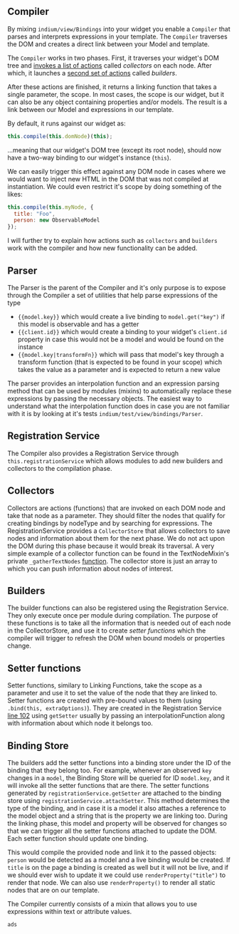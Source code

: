 ## Compiler
By mixing `indium/view/Bindings` into your widget you enable a `Compiler` that parses and interprets expressions in your template. The `Compiler` traverses the DOM and creates a direct link between your Model and template.

The `Compiler` works in two phases. First, it traverses your widget's DOM tree and [invokes a list of actions](https://github.com/backslashed/IndiumView/blob/master/services/Compiler.js#L73) called *collectors* on each node. After which, it launches a [second set of actions](https://github.com/backslashed/IndiumView/blob/master/services/Compiler.js#L98) called *builders*.

After these actions are finished, it returns a linking function that takes a single parameter, the scope. In most cases, the scope is our widget, but it can also be any object containing properties and/or models. The result is a link between our Model and expressions in our template.

By default, it runs against our widget as:

```javascript
this.compile(this.domNode)(this);
````

...meaning that our widget's DOM tree (except its root node), should now have a two-way binding to our widget's instance (`this`). 

We can easily trigger this effect against any DOM node in cases where we would want to inject new HTML in the DOM that was not compiled at instantiation. We could even restrict it's scope by doing something of the likes:

```javascript
this.compile(this.myNode, {
  title: "Foo",
  person: new ObservableModel
});
```

I will further try to explain how actions such as `collectors` and `builders` work with the compiler and how new functionality can be added.

## Parser ##

The Parser is the parent of the Compiler and it's only purpose is to expose through the Compiler a set of utilities that help parse expressions of the type 

* `{{model.key}}` which would create a live binding to `model.get("key")` if this model is observable and has a getter
* `{{client.id}}` which would create a binding to your widget's `client.id` property in case this would not be a model and would be found on the instance
* `{{model.key|transformFn}}` which will pass that model's key through a transform function (that is expected to be found in your scope) which takes the value as a parameter and is expected to return a new value
 
The parser provides an interpolation function and an expression parsing method that can be used by modules (mixins) to automatically replace these expressions by passing the necessary objects. The easiest way to understand what the interpolation function does in case you are not familiar with it is by looking at it's tests `indium/test/view/bindings/Parser`.

## Registration Service ##

The Compiler also provides a Registration Service through `this.registrationService` which allows modules to add new builders and collectors to the compilation phase. 

## Collectors ##

Collectors are actions (functions) that are invoked on each DOM node and take that node as a parameter. They should filter the nodes that qualify for creating bindings by nodeType and by searching for expressions. The RegistrationService provides a `CollectorStore` that allows collectors to save nodes and information about them for the next phase. We do not act upon the DOM during this phase because it would break its traversal. A very simple example of a collector function can be found in the TextNodeMixin's private `_gatherTextNodes` [function](https://github.com/backslashed/IndiumView/blob/master/mixins/TextNodeMixin.js#L40). The collector store is just an array to which you can push information about nodes of interest.

## Builders ##

The builder functions can also be registered using the Registration Service. They only execute once per module during compilation. The purpose of these functions is to take all the information that is needed out of each node in the CollectorStore, and use it to create _setter functions_ which the compiler will trigger to refresh the DOM when bound models or properties change.

## Setter functions ##

Setter functions, similary to Linking Functions, take the scope as a parameter and use it to set the value of the node that they are linked to. Setter functions are created with pre-bound values to them (using `.bind(this, extraOptions)`). They are created in the Registration Service [line 102](https://github.com/backslashed/IndiumView/blob/master/services/RegistrationService.js#L102) using `getSetter` usually by passing an interpolationFunction along with information about which node it belongs too.

## Binding Store ##

The builders add the setter functions into a binding store under the ID of the binding that they belong too. For example, whenever an observed `key` changes in a `model`, the Binding Store will be queried for ID `model.key`, and it will invoke all the setter functions that are there. The setter functions generated by `registrationService.getSetter` are attached to the binding store using `registrationService.attachSetter`. This method determines the type of the binding, and in case it is a model it also attaches a reference to the model object and a string that is the property we are linking too. During the linking phase, this model and property will be observed for changes so that we can trigger all the setter functions attached to update the DOM. Each setter function should update one binding.












This would compile the provided node and link it to the passed objects: `person` would be detected as a model and a live binding would be created. If `title` is on the page a binding is created as well but it will not be live, and if we should ever wish to update it we could use `renderProperty("title")` to render that node. We can also use `renderProperty()` to render all static nodes that are on our template.




The Compiler currently consists of a mixin that allows you to use expressions within text or attribute values.



```javascript
ads
```
